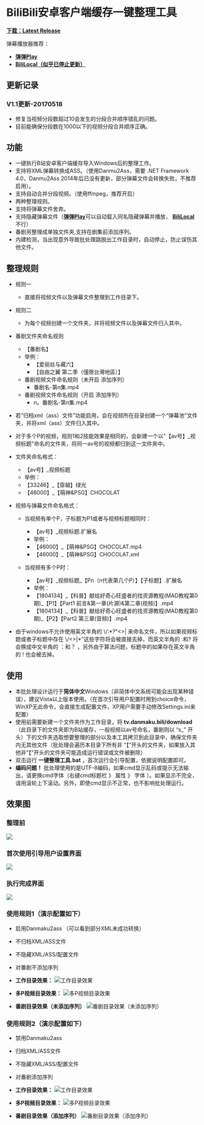# BiliBili安卓客户端缓存一键整理工具


[**下载：Latest Release**](https://github.com/miyouzi/bilibili_organizer/releases)

弹幕播放器推荐：
- [**弹弹Play**](http://www.dandanplay.com/)
- [**BiliLocal（似乎已停止更新）**](https://github.com/AncientLysine/BiliLocal)

## 更新记录
### V1.1更新-20170518
- 修复当视频分段数超过10会发生的分段合并顺序错乱的问题。
- 目前能确保分段数在1000以下的视频分段合并顺序正确。

## 功能
- 一键执行B站安卓客户端缓存导入Windows后的整理工作。
- 支持将XML弹幕转换成ASS。（使用Danmu2Ass，需要 .NET Framework 4.0，Danmu2Ass 2014年后已没有更新，部分弹幕文件会转换失败，不推荐启用）。
- 支持自动合并分段视频。（使用ffmpeg，推荐开启）
- 两种整理规则。
- 支持将弹幕文件舍弃。
- 支持隐藏弹幕文件（[**弹弹Play**](http://www.dandanplay.com/)可以自动载入同名隐藏弹幕并播放， [**BiliLocal**](https://github.com/AncientLysine/BiliLocal)不行）
- 番剧另整理成单独文件夹,支持在剧集前添加序列。
- 内建检测，当出现意外导致批处理跳脱出工作目录时，自动停止，防止误伤其他文件。

## 整理规则

- 规则一
    - 直接将视频文件以及弹幕文件整理到工作目录下。

- 规则二
    - 为每个视频创建一个文件夹，并将视频文件以及弹幕文件归入其中。

- 番剧文件夹命名规则
    - 【番剧名】
    - 举例：
        - 【爱丽丝与藏六】
        - 【自由之翼 第二季（僅限台灣地區）】
    - 番剧视频文件命名规则（未开启 添加序列）
        - 番剧名-第n集.mp4
    - 番剧视频文件命名规则（开启 添加序列）
        - n。番剧名-第n集.mp4


- 若“归档xml（ass）文件”功能启用，会在视频所在目录创建一个“弹幕池”文件夹，并将xml（ass）文件归入其中。

- 对于多个P的视频，规则1和2技能效果是相同的，会新建一个以"【av号】_视频标题"命名的文件夹，将同一av号的视频都归到这一文件夹中。
- 文件夹命名格式：
    - 【av号】_视频标题
    - 举例：
    - 【33246】_【穿越】绿光
    - 【46000】_【萌神&PSG】CHOCOLAT

- 视频与弹幕文件命名格式：
    - 当视频有单个P，子标题为P1或者与视频标题相同时：
        - 【av号】_视频标题.扩展名
        - 举例：
        - 【46000】_【萌神&PSG】CHOCOLAT.mp4
        - 【46000】_【萌神&PSG】CHOCOLAT.xml

    - 当视频有多个P时：
        - 【av号】\_视频标题\_【Pn（n代表第几个P）】【子标题】.扩展名
        - 举例：
        - 【1804134】\_【科普】献给好奇心旺盛者的找资源教程(MAD教程第0期)\_【P1】【Part1 前言&第一章(片源)&第二章(视频)】.mp4
        - 【1804134】\_【科普】献给好奇心旺盛者的找资源教程(MAD教程第0期)\_【P2】【Part2 第三章(音频)】.mp4






- 由于windows不允许使用英文半角的 \\/:\*?”<>| 来命名文件，所以如果视频标题或者子标题中存在 \\/<>|*”这些字符将会被直接去掉，而英文半角的 :和? 将会换成中文半角的 ：和？ ，另外由于算法问题，标题中的如果存在英文半角的 ! 也会被去掉。

## 使用
- 本批处理设计运行于**简体中文**Windows（非简体中文系统可能会出现某种错误），建议Vista以上版本使用。（在首次引导用户配置时用到choice命令，WinXP无此命令，会直接生成配置文件，XP用户需要手动修改Settings.ini来配置）
- 使用前需要新建一个文件夹作为工作目录，将 **tv.danmaku.bili/download** （此目录下的文件夹即为B站缓存，一般视频以av号命名，番剧则以 “s\_” 开头）下的文件夹选取想要整理的部分以及本工具拷贝到此目录中，确保文件夹内无其他文件（批处理会遍历本目录下所有非 “【”开头的文件夹，如果放入其他非“【”开头的文件夹可能造成运行错误或文件被删除）
- 双击运行 **一键整理工具.bat** ，首次运行会引导配置，依据说明配置即可。
- **编码问题！** 批处理使用的是UTF-8编码，如果cmd显示乱码或提示无法输出，请更换cmd字体（右键cmd标题栏 》 属性 》 字体 ）。如果显示不完全，请用滚轮上下滚动。另外，即使cmd显示不正常，也不影响批处理运行。

## 效果图
### 整理前
![](【screenshot】/00.png)
### 首次使用引导用户设置界面
![](【screenshot】/01.png)
### 执行完成界面
![](【screenshot】/02.png)

### 使用规则1（演示配置如下）
- 启用Danmaku2ass （可以看到部分XML未成功转换）
- 不归档XML/ASS文件
- 不隐藏XML/ASS/配置文件
- 对番剧不添加序列

- **工作目录效果：**
![](【screenshot】/11.png "工作目录效果")
- **多P视频目录效果：**
![](【screenshot】/12.png "多P视频目录效果")
- **番剧目录效果（未添加序列）**
![](【screenshot】/13.png "番剧目录效果（未添加序列）")

### 使用规则2（演示配置如下）
- 禁用Danmaku2ass
- 归档XML/ASS文件
- 不隐藏XML/ASS/配置文件
- 对番剧添加序列

- **工作目录效果：**
![](【screenshot】/21.png "工作目录效果")
- **多P视频目录效果：**
![](【screenshot】/22.png "多P视频目录效果")
- **番剧目录效果（添加序列）**
![](【screenshot】/23.png "番剧目录效果（添加序列）")
